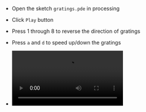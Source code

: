 - Open the sketch `gratings.pde` in processing

- Click `Play` button

- Press 1 through 8 to reverse the direction of gratings

- Press `a` and `d` to speed up/down the gratings

- ![Gratings Demo](gratings.mov)